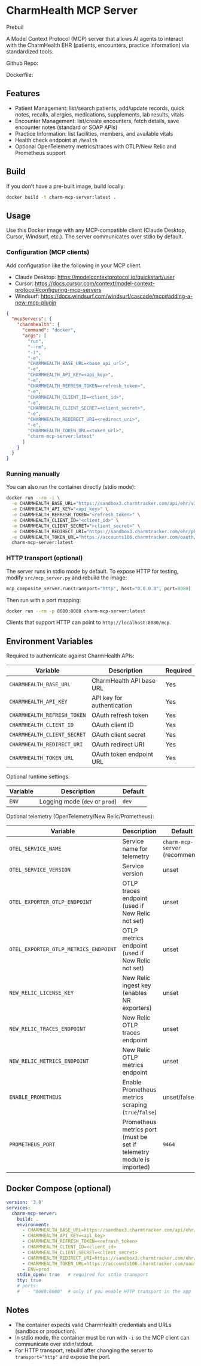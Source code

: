 # CharmHealth MCP Server

Prebuil

A Model Context Protocol (MCP) server that allows AI agents to interact with the CharmHealth EHR (patients, encounters, practice information) via standardized tools.

Github Repo: 

Dockerfile:

## Features

- Patient Management: list/search patients, add/update records, quick notes, recalls, allergies, medications, supplements, lab results, vitals
- Encounter Management: list/create encounters, fetch details, save encounter notes (standard or SOAP APIs)
- Practice Information: list facilities, members, and available vitals
- Health check endpoint at `/health`
- Optional OpenTelemetry metrics/traces with OTLP/New Relic and Prometheus support

## Build

If you don’t have a pre-built image, build locally:

```bash
docker build -t charm-mcp-server:latest .
```

## Usage

Use this Docker image with any MCP-compatible client (Claude Desktop, Cursor, Windsurf, etc.). The server communicates over stdio by default.

### Configuration (MCP clients)

Add configuration like the following in your MCP client.

- Claude Desktop: https://modelcontextprotocol.io/quickstart/user
- Cursor: https://docs.cursor.com/context/model-context-protocol#configuring-mcp-servers
- Windsurf: https://docs.windsurf.com/windsurf/cascade/mcp#adding-a-new-mcp-plugin

```json
{
  "mcpServers": {
    "charmhealth": {
      "command": "docker",
      "args": [
        "run",
        "--rm",
        "-i",
        "-e",
        "CHARMHEALTH_BASE_URL=<base_api_url>",
        "-e",
        "CHARMHEALTH_API_KEY=<api_key>",
        "-e",
        "CHARMHEALTH_REFRESH_TOKEN=<refresh_token>",
        "-e",
        "CHARMHEALTH_CLIENT_ID=<client_id>",
        "-e",
        "CHARMHEALTH_CLIENT_SECRET=<client_secret>",
        "-e",
        "CHARMHEALTH_REDIRECT_URI=<redirect_uri>",
        "-e",
        "CHARMHEALTH_TOKEN_URL=<token_url>",
        "charm-mcp-server:latest"
      ]
    }
  }
}
```


### Running manually

You can also run the container directly (stdio mode):

```bash
docker run --rm -i \
  -e CHARMHEALTH_BASE_URL="https://sandbox3.charmtracker.com/api/ehr/v1" \
  -e CHARMHEALTH_API_KEY="<api_key>" \
  -e CHARMHEALTH_REFRESH_TOKEN="<refresh_token>" \
  -e CHARMHEALTH_CLIENT_ID="<client_id>" \
  -e CHARMHEALTH_CLIENT_SECRET="<client_secret>" \
  -e CHARMHEALTH_REDIRECT_URI="https://sandbox3.charmtracker.com/ehr/physician/mySpace.do?ACTION=SHOW_OAUTH_JSON" \
  -e CHARMHEALTH_TOKEN_URL="https://accounts106.charmtracker.com/oauth/v2/token" \
  charm-mcp-server:latest
```

### HTTP transport (optional)

The server runs in stdio mode by default. To expose HTTP for testing, modify `src/mcp_server.py` and rebuild the image:

```python
mcp_composite_server.run(transport="http", host="0.0.0.0", port=8080)
```

Then run with a port mapping:

```bash
docker run --rm -p 8080:8080 charm-mcp-server:latest
```

Clients that support HTTP can point to `http://localhost:8080/mcp`.

## Environment Variables

Required to authenticate against CharmHealth APIs:

| Variable | Description | Required |
| --- | --- | --- |
| `CHARMHEALTH_BASE_URL` | CharmHealth API base URL | Yes |
| `CHARMHEALTH_API_KEY` | API key for authentication | Yes |
| `CHARMHEALTH_REFRESH_TOKEN` | OAuth refresh token | Yes |
| `CHARMHEALTH_CLIENT_ID` | OAuth client ID | Yes |
| `CHARMHEALTH_CLIENT_SECRET` | OAuth client secret | Yes |
| `CHARMHEALTH_REDIRECT_URI` | OAuth redirect URI | Yes |
| `CHARMHEALTH_TOKEN_URL` | OAuth token endpoint URL | Yes |

Optional runtime settings:

| Variable | Description | Default |
| --- | --- | --- |
| `ENV` | Logging mode (`dev` or `prod`) | `dev` |

Optional telemetry (OpenTelemetry/New Relic/Prometheus):

| Variable | Description | Default |
| --- | --- | --- |
| `OTEL_SERVICE_NAME` | Service name for telemetry | `charm-mcp-server` (recommend) |
| `OTEL_SERVICE_VERSION` | Service version | unset |
| `OTEL_EXPORTER_OTLP_ENDPOINT` | OTLP traces endpoint (used if New Relic not set) | unset |
| `OTEL_EXPORTER_OTLP_METRICS_ENDPOINT` | OTLP metrics endpoint (used if New Relic not set) | unset |
| `NEW_RELIC_LICENSE_KEY` | New Relic ingest key (enables NR exporters) | unset |
| `NEW_RELIC_TRACES_ENDPOINT` | New Relic OTLP traces endpoint | unset |
| `NEW_RELIC_METRICS_ENDPOINT` | New Relic OTLP metrics endpoint | unset |
| `ENABLE_PROMETHEUS` | Enable Prometheus metrics scraping (`true`/`false`) | unset/false |
| `PROMETHEUS_PORT` | Prometheus metrics port (must be set if telemetry module is imported) | `9464` |

## Docker Compose (optional)

```yaml
version: '3.8'
services:
  charm-mcp-server:
    build: .
    environment:
      - CHARMHEALTH_BASE_URL=https://sandbox3.charmtracker.com/api/ehr/v1
      - CHARMHEALTH_API_KEY=<api_key>
      - CHARMHEALTH_REFRESH_TOKEN=<refresh_token>
      - CHARMHEALTH_CLIENT_ID=<client_id>
      - CHARMHEALTH_CLIENT_SECRET=<client_secret>
      - CHARMHEALTH_REDIRECT_URI=https://sandbox3.charmtracker.com/ehr/physician/mySpace.do?ACTION=SHOW_OAUTH_JSON
      - CHARMHEALTH_TOKEN_URL=https://accounts106.charmtracker.com/oauth/v2/token
      - ENV=prod
    stdin_open: true   # required for stdio transport
    tty: true
    # ports:
    #   - "8080:8080"  # only if you enable HTTP transport in the app
```

## Notes

- The container expects valid CharmHealth credentials and URLs (sandbox or production).
- In stdio mode, the container must be run with `-i` so the MCP client can communicate over stdin/stdout.
- For HTTP transport, rebuild after changing the server to `transport="http"` and expose the port.

